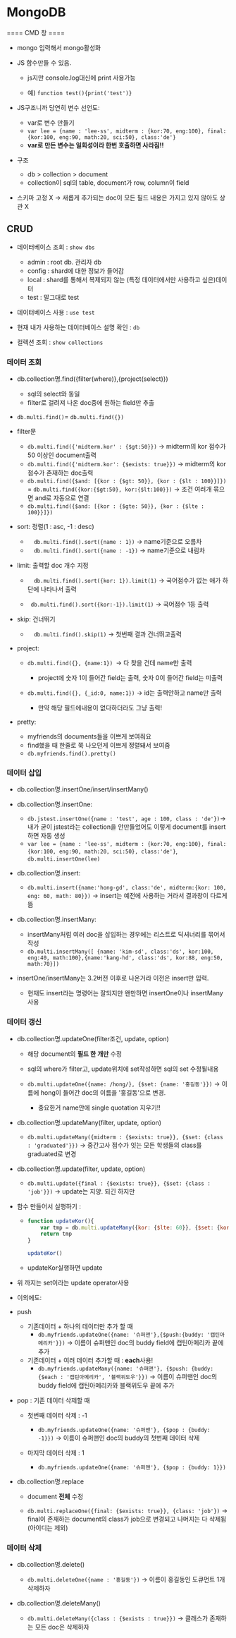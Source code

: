 # MongoDB

==== CMD 창 ====

- mongo 입력해서 mongo활성화

- JS 함수만들 수 있음. 

  - js지만 console.log대신에 print 사용가능

  - 예) `function test(){print('test')}`

- JS구조니까 당연히 변수 선언도:

  - var로 변수 만들기
  - `var lee = {name : 'lee-ss', midterm : {kor:70, eng:100}, final: {kor:100, eng:90, math:20, sci:50}, class:'de'}`
  - **var로 만든 변수는 일회성이라 한번 호출하면 사라짐!!**

- 구조

  - db > collection > document
  - collection이 sql의 table, document가 row, column이 field

  
  
- 스키마 고정 X -> 새롭게 추가되는 doc이 모든 필드 내용은 가지고 있지 않아도 상관 X



## CRUD

- 데이터베이스 조회 : `show dbs`
  - admin : root db. 관리자 db
  - config : shard에 대한 정보가 들어감
  - local : shard를 통해서 복제되지 않는 (특정 데이터에서만 사용하고 싶은)데이터 
  - test : 말그대로 test

- 데이터베이스 사용 : `use test`
- 현재 내가 사용하는 데이터베이스 설명 확인 : `db` 
- 컬렉션 조회 : `show collections`





### 데이터 조회

- db.collection명.find({filter(where)},{project(select)})

  - sql의 select와 동일
  - filter로 걸려져 나온 doc중에 원하는 field만 추출
  
- `db.multi.find()`= `db.multi.find({})`

- filter문 

  - `db.multi.find({'midterm.kor' : {$gt:50}})` -> midterm의 kor 점수가 50 이상인 document출력
  - `db.multi.find({'midterm.kor': {$exists: true}})` -> midterm의 kor 점수가 존재하는 doc출력
  - `db.multi.find({$and: [{kor : {$gt: 50}}, {kor : {$lt : 100}}]})` = `db.multi.find({kor:{$gt:50}, kor:{$lt:100}})` -> 조건 여러개 묶으면 and로 자동으로 연결
  - `db.multi.find({$and: [{kor : {$gte: 50}}, {kor : {$lte : 100}}]})`

- sort: 정렬(1 : asc, -1 : desc)
  - `  db.multi.find().sort({name : 1})` -> name기준으로 오름차
  - `  db.multi.find().sort({name : -1})` -> name기준으로 내림차

- limit: 출력할 doc 개수 지정 

  - `  db.multi.find().sort({kor: 1}).limit(1)`  -> 국어점수가 없는 애가 하단에 나타나서 출력

  - ` db.multi.find().sort({kor:-1}).limit(1)` -> 국어점수 1등 출력

- skip: 건너뛰기
  - `  db.multi.find().skip(1)` -> 첫번째 결과 건너뛰고출력

- project:

    - `db.multi.find({}, {name:1}) `-> 다 찾을 건데 name만 출력
      - project에 숫자 1이 들어간 field는 출력, 숫자 0이 들어간 field는 미출력

    - `db.multi.find({}, {_id:0, name:1})` -> id는 출력안하고 name만 출력
      - 만약 해당 필드에내용이 없다하더라도 그냥 출력!

- pretty:
  - myfriends의 documents들을 이쁘게 보여줘요
  - find했을 때 한줄로 쭉 나오던게 이쁘게 정렬돼서 보여줌
  - `db.myfriends.find().pretty()`




### 데이터 삽입

- db.collection명.insertOne/insert/insertMany()
- db.collection명.insertOne:
  - `db.jstest.insertOne({name : 'test', age : 100, class : 'de'})`-> 내가 굳이 jstest라는 collection을 안만들었어도 이렇게 document를 insert하면 자동 생성
  - `var lee = {name : 'lee-ss', midterm : {kor:70, eng:100}, final: {kor:100, eng:90, math:20, sci:50}, class:'de'}`, `db.multi.insertOne(lee)`
- db.collection명.insert:
  - `db.multi.insert({name:'hong-gd', class:'de', midterm:{kor: 100, eng: 60, math: 80}})` -> insert는 예전에 사용하는 거라서 결과창이 다르게 뜸 
- db.collection명.insertMany:
  - insertMany처럼 여러 doc을 삽입하는 경우에는 리스트로 딕셔너리를 묶어서 작성
  - `db.multi.insertMany([ {name: 'kim-sd', class:'ds', kor:100, eng:40, math:100},{name:'kang-hd', class:'ds', kor:88, eng:50, math:70}])`

- insertOne/insertMany는 3.2버전 이후로 나온거라 이전은 insert만 입력.
  - 현재도 insert라는 명령어는 잘되지만 왠만하면 insertOne이나 insertMany사용



### 데이터 갱신

- db.collection명.updateOne(filter조건, update, option)

  - 해당 document의 **필드 한 개만** 수정
  -  sql의 where가 filter고, update위치에 set작성하면 sql의 set 수정될내용

  - `db.multi.updateOne({name: /hong/}, {$set: {name: '홍길동'}})` -> 이름에 hong이 들어간 doc의 이름을 '홍길동'으로 변경.
    - 중요한거 name안에 single quotation 지우기!!


- db.collection명.updateMany(filter, update, option)

  - `db.multi.updateMany({midterm : {$exists: true}}, {$set: {class : 'graduated'}})` -> 중간고사 점수가 잇는 모든 학생들의 class를 graduated로 변경

- db.collection명.update(filter, update, option)

  - `db.multi.update({final : {$exists: true}}, {$set: {class : 'job'}})` -> update는 지양. 되긴 하지만

- 함수 만들어서 실행하기 :

  - ```javascript
    function updateKor(){
    	var tmp = db.multi.updateMany({kor: {$lte: 60}}, {$set: {kor: 0}})
    	return tmp
    }
    
    updateKor()
    ```

  - updateKor실행하면 update

- 위 까지는 set이라는 update operator사용
- 이외에도: 

- push 

  - 기존데이터 + 하나의 데이터만 추가 할 때
    - `db.myfriends.updateOne({name: '슈퍼맨'},{$push:{buddy: '캡틴아메리카'}})` -> 이름이 슈퍼맨인 doc의 buddy field에 캡틴아메리카 끝에 추가
  - 기존데이터 + 여러 데이터 추가할 때  :  **each**사용!
    - `db.myfriends.updateMany({name: '슈퍼맨'}, {$push: {buddy: {$each : '캡틴아메리카', '블랙위도우'}})` -> 이름이 슈퍼맨인 doc의 buddy field에 캡틴아메리카와 블랙위도우 끝에 추가

- pop : 기존 데이터 삭제할 때

  - 첫번째 데이터 삭제 : -1

    - `db.myfriends.updateOne({name: '슈퍼맨'}, {$pop : {buddy: -1}})` ->  이름이 슈퍼맨인 doc의 buddy의 첫번째 데이터 삭제

  - 마지막 데이터 삭제 : 1

    - `db.myfriends.updateOne({name: '슈퍼맨'}, {$pop : {buddy: 1}})`

    


- db.collection명.replace

  - document **전체** 수정


  - `db.multi.replaceOne({final: {$exists: true}}, {class: 'job'})` -> final이 존재하는 document의 class가 job으로 변경되고 나머지는 다 삭제됨(아이디는 제외)




### 데이터 삭제

- db.collection명.delete()
  - `db.multi.deleteOne({name : '홍길동'})` -> 이름이 홍길동인 도큐먼트 1개 삭제하자


- db.collection명.deleteMany()
  - `db.multi.deleteMany({class : {$exists : true}})` -> 클래스가 존재하는 모든 doc은 삭제하자


